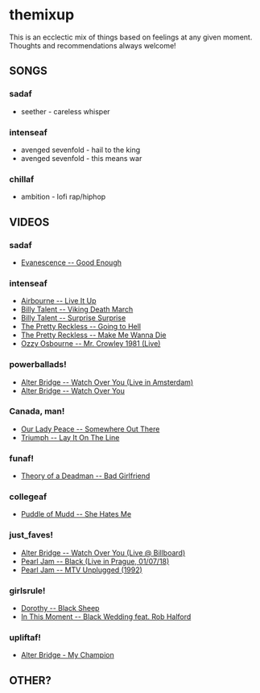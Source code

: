 # themixup

This is an ecclectic mix of things based on feelings at any given moment. Thoughts and recommendations always welcome!

## SONGS

### sadaf

- seether - careless whisper

### intenseaf

- avenged sevenfold - hail to the king
- avenged sevenfold - this means war

### chillaf

- ambition - lofi rap/hiphop

## VIDEOS

### sadaf

- [Evanescence -- Good Enough](https://www.youtube.com/watch?v=Kw2Ic_2XdVQ)

### intenseaf

- [Airbourne -- Live It Up](https://www.youtube.com/watch?v=Pn0w7vciQCE)
- [Billy Talent -- Viking Death March](https://www.youtube.com/watch?v=VRFCMM3bra8)
- [Billy Talent -- Surprise Surprise](https://www.youtube.com/watch?v=ZGbNq_flErA)
- [The Pretty Reckless -- Going to Hell](https://www.youtube.com/watch?v=bmtbg5b7_Aw)
- [The Pretty Reckless -- Make Me Wanna Die](https://www.youtube.com/watch?v=txBfhpm1jI0)
- [Ozzy Osbourne -- Mr. Crowley 1981 (Live)](https://www.youtube.com/watch?v=G3LvhdFEOqs)

### powerballads!

- [Alter Bridge -- Watch Over You (Live in Amsterdam)](https://www.youtube.com/watch?v=WR4_chcwvoM)
- [Alter Bridge -- Watch Over You](https://www.youtube.com/watch?v=9lIdymq0DZc)

### Canada, man!

- [Our Lady Peace -- Somewhere Out There](https://www.youtube.com/watch?v=8SzFaEqbLRM)
- [Triumph -- Lay It On The Line](https://www.youtube.com/watch?v=gCWj8Nz5DUg)

### funaf!

- [Theory of a Deadman -- Bad Girlfriend](https://www.youtube.com/watch?v=Pn0w7vciQCE)

### collegeaf

- [Puddle of Mudd -- She Hates Me](https://www.youtube.com/watch?v=BYE4CVhVkhw)

### just_faves!

- [Alter Bridge -- Watch Over You (Live @ Billboard)](https://www.youtube.com/watch?v=LK3NuxO3Ke0)
- [Pearl Jam -- Black (Live in Prague, 01/07/18)](https://www.youtube.com/watch?v=X33aqdYUAQM)
- [Pearl Jam -- MTV Unplugged (1992)](https://www.youtube.com/watch?v=5ZH2it92ZmA)

### girlsrule!

- [Dorothy -- Black Sheep](https://www.youtube.com/watch?v=5zBUlhcRyWw)
- [In This Moment -- Black Wedding feat. Rob Halford](https://www.youtube.com/watch?v=fHAi_-DOy40)

### upliftaf!

- [Alter Bridge - My Champion](https://www.youtube.com/watch?v=WTTkNlvrYeQ)

## OTHER?
